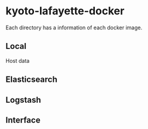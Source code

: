 # kyoto-lafayette-docker

Each directory has a information of each docker image.

## Local

Host data

## Elasticsearch



## Logstash



## Interface
